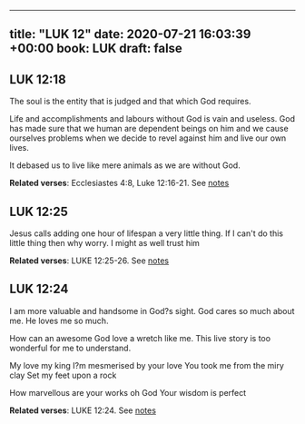 
---
title: "LUK 12"
date: 2020-07-21 16:03:39 +00:00
book: LUK
draft: false
---

## LUK 12:18

The soul is the entity that is judged and that which God requires. 

Life and accomplishments and labours without God is vain and useless. God has made sure that we human are dependent beings on him and we cause ourselves problems when we decide to revel against him and live our own lives.

It debased us to live like mere animals as we are without God.

**Related verses**: Ecclesiastes 4:8, Luke 12:16-21. See [notes](https://my.bible.com/notes/3478683761515422124)


## LUK 12:25

Jesus calls adding one hour of lifespan a very little thing. If I can't do this little thing then why worry. I might as well trust him

**Related verses**: LUKE 12:25-26. See [notes](https://my.bible.com/notes/3212497358789795954)


## LUK 12:24

I am more valuable and handsome in God?s sight. God cares so much about me. He loves me so much.

How can an awesome God love a wretch like me. This live story is too wonderful for me to understand.


My love my king
I?m mesmerised by your love
You took me from the miry clay
Set my feet upon a rock

How marvellous are your works oh God
Your wisdom is perfect

**Related verses**: LUKE 12:24. See [notes](https://my.bible.com/notes/3211921911731445974)

